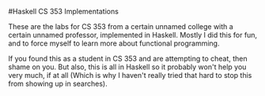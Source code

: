 #Haskell CS 353 Implementations

These are the labs for CS 353 from a certain unnamed college with a certain
unnamed professor, implemented in Haskell.  Mostly I did this for fun, and to
force myself to learn more about functional programming.

If you found this as a student in CS 353 and are attempting to cheat, then
shame on you. But also, this is all in Haskell so it probably won't help you
very much, if at all (Which is why I haven't really tried that hard to stop
this from showing up in searches).
